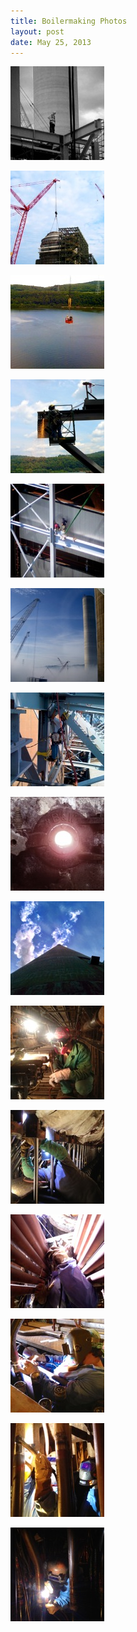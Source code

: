 ```yaml
---
title: Boilermaking Photos
layout: post
date: May 25, 2013
---
```


<div class="gallery">
		<p><a href="/images/boilermaking-photos/full/bm1.jpg"><img src="/images/boilermaking-photos/thumb/bm1.jpg"/></a></p>
		<p><a href="/images/boilermaking-photos/full/bm2.jpg"><img src="/images/boilermaking-photos/thumb/bm2.jpg"/></a></p>
		<p><a href="/images/boilermaking-photos/full/bm3.jpg"><img src="/images/boilermaking-photos/thumb/bm3.jpg"/></a></p>
		<p><a href="/images/boilermaking-photos/full/bm4.jpg"><img src="/images/boilermaking-photos/thumb/bm4.jpg"/></a></p>
		<p><a href="/images/boilermaking-photos/full/bm5.jpg"><img src="/images/boilermaking-photos/thumb/bm5.jpg"/></a></p>
		<p><a href="/images/boilermaking-photos/full/bm6.jpg"><img src="/images/boilermaking-photos/thumb/bm6.jpg"/></a></p>
		<p><a href="/images/boilermaking-photos/full/bm7.jpg"><img src="/images/boilermaking-photos/thumb/bm7.jpg"/></a></p>
		<p><a href="/images/boilermaking-photos/full/bm8.jpg"><img src="/images/boilermaking-photos/thumb/bm8.jpg"/></a></p>
		<p><a href="/images/boilermaking-photos/full/bm9.jpg"><img src="/images/boilermaking-photos/thumb/bm9.jpg"/></a></p>
		<p><a href="/images/boilermaking-photos/full/bm10.jpg"><img src="/images/boilermaking-photos/thumb/bm10.jpg"/></a></p>
		<p><a href="/images/boilermaking-photos/full/bm11.jpg"><img src="/images/boilermaking-photos/thumb/bm11.jpg"/></a></p>
		<p><a href="/images/boilermaking-photos/full/bm12.jpg"><img src="/images/boilermaking-photos/thumb/bm12.jpg"/></a></p>
		<p><a href="/images/boilermaking-photos/full/bm13.jpg"><img src="/images/boilermaking-photos/thumb/bm13.jpg"/></a></p>
		<p><a href="/images/boilermaking-photos/full/bm14.jpg"><img src="/images/boilermaking-photos/thumb/bm14.jpg"/></a></p>
		<p><a href="/images/boilermaking-photos/full/bm15.jpg"><img src="/images/boilermaking-photos/thumb/bm15.jpg"/></a></p>
</div>

